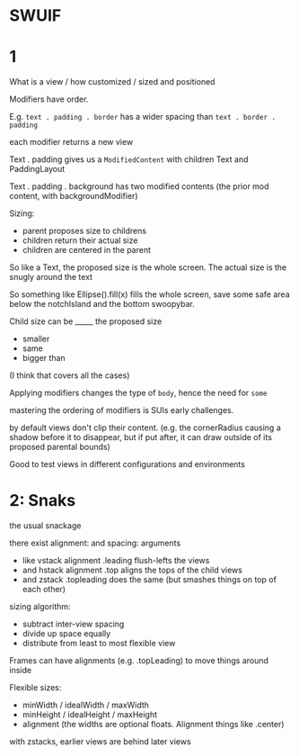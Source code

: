 # SWUIF

# 1

What is a view / how customized / sized and positioned

Modifiers have order.

E.g. `text . padding . border` has a wider spacing than `text . border . padding`

each modifier returns a new view

Text . padding  gives us a `ModifiedContent` with children Text and PaddingLayout

Text . padding . background has two modified contents (the prior mod content, with backgroundModifier)

Sizing:
  - parent proposes size to childrens
  - children return their actual size
  - children are centered in the parent

So like a Text, the proposed size is the whole screen.  The actual size is the snugly around the text

So something like
Ellipse().fill(x)  fills the whole screen, save some safe area below the notchIsland and the bottom swoopybar.

Child size can be _____ the proposed size
  - smaller
  - same
  - bigger than

(I think that covers all the cases)

Applying modifiers changes the type of `body`, hence the need for `some`

mastering the ordering of modifiers is SUIs early challenges.

by default views don't clip their content. (e.g. the cornerRadius causing a shadow
before it to disappear, but if put after, it can draw outside of its proposed parental
bounds)

Good to test views in different configurations and environments

# 2: Snaks

the usual snackage

there exist alignment: and spacing: arguments
  - like vstack alignment .leading flush-lefts the views
  - and hstack alignment .top aligns the tops of the child views
  - and zstack .topleading does the same (but smashes things on top of each other)

sizing algorithm:
  - subtract inter-view spacing
  - divide up space equally
  - distribute from least to most flexible view

Frames can have alignments (e.g. .topLeading) to move things around inside

Flexible sizes:
  - minWidth / idealWidth / maxWidth
  - minHeight / idealHeight / maxHeight
  - alignment
(the widths are optional floats. Alignment things like .center)

with zstacks, earlier views are behind later views


